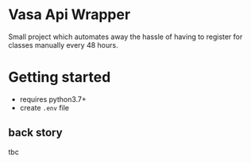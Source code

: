 # Vasa Api Wrapper
Small project which automates away the hassle of having to register for classes manually every 48 hours.

# Getting started
 - requires python3.7+
 - create `.env` file

## back story
tbc
